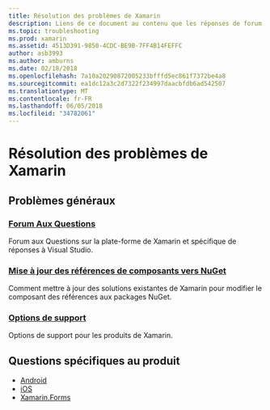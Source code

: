 ```yaml
---
title: Résolution des problèmes de Xamarin
description: Liens de ce document au contenu que les réponses de forum aux questions sur le développement de Xamarin, décrit comment mettre à jour les références de composants à NuGet, présente les options de prise en charge et des réponses spécifiques au produit.
ms.topic: troubleshooting
ms.prod: xamarin
ms.assetid: 4513D391-9850-4CDC-BE9B-7FF4B14FEFFC
author: asb3993
ms.author: amburns
ms.date: 02/18/2018
ms.openlocfilehash: 7a10a20290872005233bfffd5ec861f7372be4a8
ms.sourcegitcommit: ea1dc12a3c2d7322f234997daacbfdb6ad542507
ms.translationtype: MT
ms.contentlocale: fr-FR
ms.lasthandoff: 06/05/2018
ms.locfileid: "34782061"
---
```

# <a name="xamarin-troubleshooting"></a>Résolution des problèmes de Xamarin

## <a name="general-issues"></a>Problèmes généraux

### <a name="frequently-asked-questionsquestionsindexmd"></a>[Forum Aux Questions](questions/index.md)

Forum aux Questions sur la plate-forme de Xamarin et spécifique de réponses à Visual Studio.

### <a name="updating-component-references-to-nugetcomponent-nugetmd"></a>[Mise à jour des références de composants vers NuGet](component-nuget.md)

Comment mettre à jour des solutions existantes de Xamarin pour modifier le composant des références aux packages NuGet.

### <a name="support-optionssupport-optionsmd"></a>[Options de support](support-options.md)

Options de support pour les produits de Xamarin.

## <a name="product-specific-questions"></a>Questions spécifiques au produit

- [Android](~/android/troubleshooting/questions/index.md)
- [iOS](~/ios/troubleshooting/questions/index.md)
- [Xamarin.Forms](~/xamarin-forms/troubleshooting/questions/index.md)
